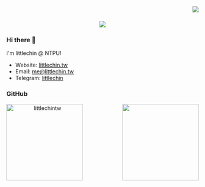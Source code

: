 <img align="right" src="https://visitor-badge.laobi.icu/badge?page_id=littlechintw.littlechintw">

<h1 align="center">
  <a href="https://git.io/typing-svg">
    <img src="https://readme-typing-svg.herokuapp.com/?font=monospace&size=36&center=true&vCenter=true&lines=Meow!%20%E0%B8%85%E2%80%A2%CF%89%E2%80%A2%E0%B8%85">
  </a>
</h1>

### Hi there 👋

I'm littlechin @ NTPU!

- Website: [littlechin.tw](https://littlechintw.github.io)
- Email: [me@littlechin.tw](mailto:me@littlechin.tw)
- Telegram: [littlechin](https://t.me/littlechin)

### GitHub

<!-- ![littlechintw's github stats](https://github-readme-stats.vercel.app/api?username=littlechintw&show_icons=true&theme=dracula)
![Top Langs](https://github-readme-stats.vercel.app/api/top-langs/?username=littlechintw&layout=compact) -->

<p align=center>
  <div align=center>
    <a href="https://github-readme-stats.vercel.app/api?username=littlechintw&show_icons=true&theme=dracula&hide_border=true" title="Go to Source">
      <img align="left" height=200 src="https://github-readme-stats.vercel.app/api?username=littlechintw&show_icons=true&theme=dracula&hide_border=true" alt="littlechintw" />
    </a>
    <a href="https://github-readme-stats.vercel.app/api/top-langs/?username=littlechintw&layout=compact" title="Go to Source">
      <img align="right" height=200 src="https://github-readme-stats.vercel.app/api/top-langs/?username=littlechintw&layout=compact&theme=dracula&hide_border=true" />
    </a>
  </div>
</p>

<!--
**littlechintw/littlechintw** is a ✨ _special_ ✨ repository because its `README.md` (this file) appears on your GitHub profile.

Here are some ideas to get you started:

- 🔭 I’m currently working on ...
- 🌱 I’m currently learning ...
- 👯 I’m looking to collaborate on ...
- 🤔 I’m looking for help with ...
- 💬 Ask me about ...
- 📫 How to reach me: ...
- 😄 Pronouns: ...
- ⚡ Fun fact: ...
-->
